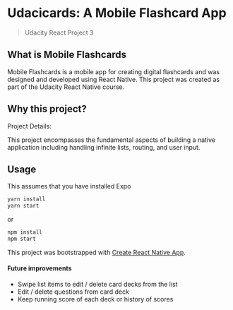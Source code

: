 # Udacicards: A Mobile Flashcard App
> Udacity React Project 3

## What is Mobile Flashcards

Mobile Flashcards is a mobile app for creating digital flashcards and was designed and developed using React Native. This project was created as part of the Udacity React Native course.

## Why this project?

Project Details:

This project encompasses the fundamental aspects of building a native application including handling infinite lists, routing, and user input.

## Usage

This assumes that you have installed Expo

```bash
yarn install
yarn start
```
or
```bash
npm install
npm start
```


This project was bootstrapped with [Create React Native App](https://github.com/react-community/create-react-native-app).



#### Future improvements

- Swipe list items to edit / delete card decks from the list
- Edit / delete questions from card deck
- Keep running score of each deck or history of scores